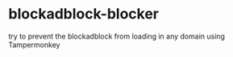 # blockadblock-blocker
try to prevent the blockadblock from loading in any domain using Tampermonkey
